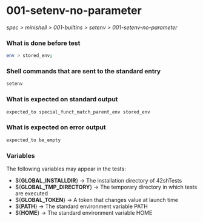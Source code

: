 # 001-setenv-no-parameter

*spec > minishell > 001-builtins > setenv > 001-setenv-no-parameter*

### What is done before test

```bash
env > stored_env;
```

### Shell commands that are sent to the standard entry

```bash
setenv
```

### What is expected on standard output

```bash
expected_to special_funct_match_parent_env stored_env
```

### What is expected on error output

```bash
expected_to be_empty
```

### Variables

The following variables may appear in the tests:

* ${**GLOBAL_INSTALLDIR**} -> The installation directory of 42shTests
* ${**GLOBAL_TMP_DIRECTORY**} -> The temporary directory in which tests are executed
* ${**GLOBAL_TOKEN**} -> A token that changes value at launch time
* ${**PATH**} -> The standard environment variable PATH
* ${**HOME**} -> The standard environment variable HOME
